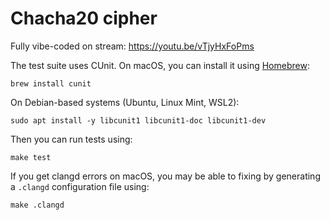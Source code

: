# Chacha20 cipher

Fully vibe-coded on stream: https://youtu.be/vTjyHxFoPms

The test suite uses CUnit. On macOS, you can install it using [Homebrew](https://brew.sh/):

```shell
brew install cunit
```

On Debian-based systems (Ubuntu, Linux Mint, WSL2):

```shell
sudo apt install -y libcunit1 libcunit1-doc libcunit1-dev
```

Then you can run tests using:

```shell
make test
```

If you get clangd errors on macOS, you may be able to fixing by generating a `.clangd` configuration file using:

```shell
make .clangd
```
